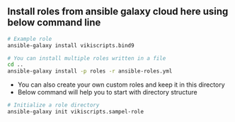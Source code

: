 ## Install roles from ansible galaxy cloud here using below command line

```bash
# Example role
ansible-galaxy install vikiscripts.bind9
```

```bash
# You can install multiple roles written in a file
cd ..
ansible-galaxy install -p roles -r ansible-roles.yml

```

* You can also create your own custom roles and keep it in this directory
* Below command will help you to start with directory structure

```bash
# Initialize a role directory 
ansible-galaxy init vikiscripts.sampel-role
```
